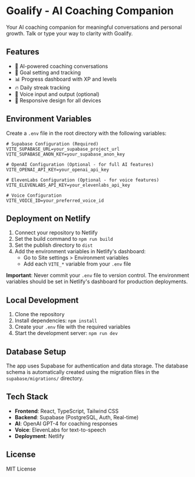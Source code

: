 # Goalify - AI Coaching Companion

Your AI coaching companion for meaningful conversations and personal growth. Talk or type your way to clarity with Goalify.

## Features

- 🤖 AI-powered coaching conversations
- 🎯 Goal setting and tracking
- 📊 Progress dashboard with XP and levels
- 🔥 Daily streak tracking
- 🎤 Voice input and output (optional)
- 📱 Responsive design for all devices

## Environment Variables

Create a `.env` file in the root directory with the following variables:

```env
# Supabase Configuration (Required)
VITE_SUPABASE_URL=your_supabase_project_url
VITE_SUPABASE_ANON_KEY=your_supabase_anon_key

# OpenAI Configuration (Optional - for full AI features)
VITE_OPENAI_API_KEY=your_openai_api_key

# ElevenLabs Configuration (Optional - for voice features)
VITE_ELEVENLABS_API_KEY=your_elevenlabs_api_key

# Voice Configuration
VITE_VOICE_ID=your_preferred_voice_id
```

## Deployment on Netlify

1. Connect your repository to Netlify
2. Set the build command to `npm run build`
3. Set the publish directory to `dist`
4. Add the environment variables in Netlify's dashboard:
   - Go to Site settings > Environment variables
   - Add each `VITE_*` variable from your `.env` file

**Important**: Never commit your `.env` file to version control. The environment variables should be set in Netlify's dashboard for production deployments.

## Local Development

1. Clone the repository
2. Install dependencies: `npm install`
3. Create your `.env` file with the required variables
4. Start the development server: `npm run dev`

## Database Setup

The app uses Supabase for authentication and data storage. The database schema is automatically created using the migration files in the `supabase/migrations/` directory.

## Tech Stack

- **Frontend**: React, TypeScript, Tailwind CSS
- **Backend**: Supabase (PostgreSQL, Auth, Real-time)
- **AI**: OpenAI GPT-4 for coaching responses
- **Voice**: ElevenLabs for text-to-speech
- **Deployment**: Netlify

## License

MIT License